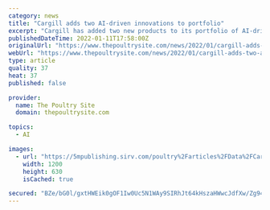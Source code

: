 ```yaml
---
category: news
title: "Cargill adds two AI-driven innovations to portfolio"
excerpt: "Cargill has added two new products to its portfolio of AI-driven innovations that assist producers beyond nutrition in optimising production with actionable insights."
publishedDateTime: 2022-01-11T17:58:00Z
originalUrl: "https://www.thepoultrysite.com/news/2022/01/cargill-adds-two-ai-driven-innovations-to-portfolio"
webUrl: "https://www.thepoultrysite.com/news/2022/01/cargill-adds-two-ai-driven-innovations-to-portfolio"
type: article
quality: 37
heat: 37
published: false

provider:
  name: The Poultry Site
  domain: thepoultrysite.com

topics:
  - AI

images:
  - url: "https://5mpublishing.sirv.com/poultry%2Farticles%2FData%2FCargill-Birdoo.jpg?scale.option=fill&scale.width=1200&scale.height=630&crop.width=1200&crop.height=630&crop.y=center&crop.x=center"
    width: 1200
    height: 630
    isCached: true

secured: "BZe/bG0l/gxtHWEik0gOF1Iw0Uc5N1WAy9SIRhJt64kHszaHWwcJdfXw/Zg94grzWZl+57SRy0fzW4TL2506hG2pBvwqnPhaF9d16/X5aH778A+XLKVzPHpiQ1y+gXhGyMNnKhYqU5C2hoYV2cPnX54Fsr9JrE/wfuUFqzaE9UqKG4Vcpsq9AYoGwn/REWv3Ys0ZlZOh6/yz49ZoolCUP96M/Y1zq4PBDpSEC+RlEzGHbQkK4Juo8/9qHJuM9sJkl3KWW3cDG1DBxq5ypAKJgd9a6ofIKiB7pgr9EWk8CJ+30HdTlxNtjAt3ncOkOGne0jeUM2WWIsxyejal+hrJWGM1SbaV86TfLm0PewV5w/s=;M7x/wdBmQ1SiuaarBB7o0A=="
---
```


